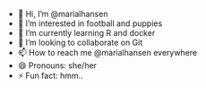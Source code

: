 - 👋 Hi, I’m @marialhansen
- 👀 I’m interested in football and puppies
- 🌱 I’m currently learning R and docker
- 💞️ I’m looking to collaborate on Git 
- 📫 How to reach me @marialhansen everywhere
- 😄 Pronouns: she/her
- ⚡ Fun fact: hmm..

<!---
marialhansen/marialhansen is a ✨ special ✨ repository because its `README.md` (this file) appears on your GitHub profile.
You can click the Preview link to take a look at your changes.
--->
